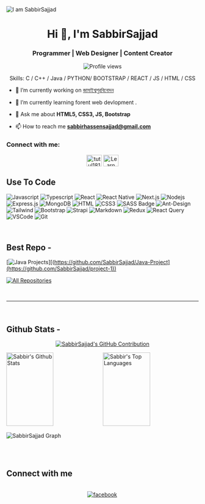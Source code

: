 ![I am SabbirSajjad](https://github.com/SabbirSajjad/project-1/blob/main/1711557638528-02.png)

<h1 align="center">Hi 👋, I'm SabbirSajjad</h1>
<h3 align="center">Programmer | Web Designer | Content Creator</h3>

<div align="center">

![Profile views](https://komarev.com/ghpvc/?username=SabbirSajjad&color=red)

Skills: C / C++ / Java / PYTHON/ BOOTSTRAP / REACT / JS / HTML / CSS

</div>

- 🔭 I’m currently working on [জামাইশ্বশুরবিনোদন](https://www.youtube.com/@%E0%A6%9C%E0%A6%BE%E0%A6%AE%E0%A6%BE%E0%A6%87%E0%A6%B6%E0%A7%8D%E0%A6%AC%E0%A6%B6%E0%A7%81%E0%A6%B0%E0%A6%AC%E0%A6%BF%E0%A6%A8%E0%A7%8B%E0%A6%A6%E0%A6%A8)

- 🌱 I’m currently learning forent web devlopment .


- 💬 Ask me about **HTML5, CSS3, JS, Bootstrap**

- 📫 How to reach me **sabbirhassensajjad@gmail.com**


<h3 align="left">Connect with me:</h3>

<p align="center">
<a href="https://www.facebook.com/sabbir63M" target="blank"><img align="center" src="https://raw.githubusercontent.com/rahuldkjain/github-profile-readme-generator/master/src/images/icons/Social/facebook.svg" alt="tutul181" height="30" width="40" /></a>
<a href="https://www.youtube.com/@%E0%A6%9C%E0%A6%BE%E0%A6%AE%E0%A6%BE%E0%A6%87%E0%A6%B6%E0%A7%8D%E0%A6%AC%E0%A6%B6%E0%A7%81%E0%A6%B0%E0%A6%AC%E0%A6%BF%E0%A6%A8%E0%A7%8B%E0%A6%A6%E0%A6%A8" target="blank"><img align="center" src="https://raw.githubusercontent.com/rahuldkjain/github-profile-readme-generator/master/src/images/icons/Social/youtube.svg" alt="Learn With Tutul" height="30" width="40" /></a>

</p>

## Use To Code

![Javascript](https://img.shields.io/badge/Javascript-F0DB4F?style=for-the-badge&labelColor=black&logo=javascript&logoColor=F0DB4F)
![Typescript](https://img.shields.io/badge/Typescript-007acc?style=for-the-badge&labelColor=black&logo=typescript&logoColor=007acc)
![React](https://img.shields.io/badge/-React-61DBFB?style=for-the-badge&labelColor=black&logo=react&logoColor=61DBFB)
![React Native](https://img.shields.io/badge/React_Native-20232A?style=for-the-badge&logo=react&logoColor=61DAFB)
![Next.js](https://img.shields.io/badge/next.js-000000?style=for-the-badge&logo=nextdotjs&logoColor=white)
![Nodejs](https://img.shields.io/badge/Nodejs-3C873A?style=for-the-badge&labelColor=black&logo=node.js&logoColor=3C873A)
![Express.js](https://img.shields.io/badge/Express.js-000000?style=for-the-badge&logo=express&logoColor=white)
![MongoDB](https://img.shields.io/badge/MongoDB-4EA94B?style=for-the-badge&logo=mongodb&logoColor=white)
![HTML](https://img.shields.io/badge/HTML5-E34F26?style=for-the-badge&logo=html5&logoColor=white)
![CSS3](https://img.shields.io/badge/CSS3-1572B6?style=for-the-badge&logo=css3&logoColor=white)
![SASS Badge](https://img.shields.io/badge/Sass-CC6699?style=for-the-badge&logo=sass&logoColor=white)
![Ant-Design](https://img.shields.io/badge/AntDesign-0170FE?style=for-the-badge&logo=antdesign&logoColor=white)
![Tailwind](https://img.shields.io/badge/Tailwind_CSS-092749?style=for-the-badge&logo=tailwindcss&logoColor=06B6D4&labelColor=000000)
![Bootstrap](https://img.shields.io/badge/Bootstrap-563D7C?style=for-the-badge&logo=bootstrap&logoColor=white)
![Strapi](https://img.shields.io/badge/strapi-2E7EEA?style=for-the-badge&logo=strapi&logoColor=white)
![Markdown](https://img.shields.io/badge/Markdown-000000?style=for-the-badge&logo=markdown&logoColor=white)
![Redux](https://img.shields.io/badge/Redux-593D88?style=for-the-badge&logo=redux&logoColor=white)
![React Query](https://img.shields.io/badge/-React_Query-FF4154?style=for-the-badge&logo=react%20query&logoColor=white)
![VSCode](https://img.shields.io/badge/Visual_Studio-0078d7?style=for-the-badge&logo=visual%20studio&logoColor=white)
![Git](https://img.shields.io/badge/Git-F05032?style=for-the-badge&logo=git&logoColor=white)

<br/>

## Best Repo -

[![Java Projects](https://github-readme-stats.vercel.app/api/pin/?username=SabbirSajjad&repo=Java-Project&border_color=7F3FBF&bg_color=0D1117&title_color=C9D1D9&text_color=8B949E&icon_color=7F3FBF)][(https://github.com/SabbirSajjad/Java-Project](https://github.com/SabbirSajjad/project-1))

<p align="left">
  <a href="https://github.com/harun181?tab=repositories" target="_blank"><img alt="All Repositories" title="All Repositories" src="https://img.shields.io/badge/-All%20Repos-2962FF?style=for-the-badge&logo=koding&logoColor=white"/></a>
</p>

<br/>
<hr/>
<br/>

## Github Stats -

<p align="center">
  <a href="[https://github.com/SabbirSajjad](https://github.com/SabbirSajjad)">
    <img src="https://github-profile-summary-cards.vercel.app/api/cards/profile-details?username=SabbirSajjad&theme=radical" alt="SabbirSajjad's GitHub Contribution"/>
  </a>
</p>

<a> 
    <a href="https://github.com/SabbirSajjad"><img alt="Sabbir's Github Stats" src="https://denvercoder1-github-readme-stats.vercel.app/api?username=SabbirSajjad&show_icons=true&count_private=true&theme=react&border_color=7F3FBF&bg_color=0D1117&title_color=F85D7F&icon_color=F8D866" height="192px" width="49.5%"/></a>
  <a href="https://github.com/SabbirSajjad"><img alt="Sabbir's Top Languages" src="https://denvercoder1-github-readme-stats.vercel.app/api/top-langs/?username=SabbirSajjad&langs_count=8&layout=compact&theme=react&border_color=7F3FBF&bg_color=0D1117&title_color=F85D7F&icon_color=F8D866" height="192px" width="49.5%"/></a>
  <br/>
</a>

![SabbirSajjad Graph](https://github-readme-activity-graph.vercel.app/graph?username=SabbirSajjad&custom_title=Harun's%20GitHub%20Activity%20Graph&bg_color=0D1117&color=7F3FBF&line=7F3FBF&point=7F3FBF&area_color=FFFFFF&title_color=FFFFFF&area=true)

<br/>

<br/>

## Connect with me

<div align="center">
<br/>

<a href="(https://www.facebook.com/sabbir63M/)" target="_blank">
<img src=https://img.shields.io/badge/facebook-%232E87FB.svg?&style=for-the-badge&logo=facebook&logoColor=white alt=facebook style="margin-bottom: 5px; margin-right: 2px;" />
</a>  
</div>
